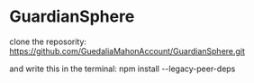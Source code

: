 # GuardianSphere

clone the reposority:
https://github.com/GuedaliaMahonAccount/GuardianSphere.git

and write this in the terminal:
npm install --legacy-peer-deps
